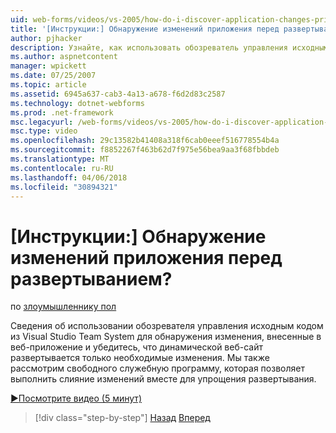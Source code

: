 ```yaml
---
uid: web-forms/videos/vs-2005/how-do-i-discover-application-changes-prior-to-deployment
title: '[Инструкции:] Обнаружение изменений приложения перед развертыванием? | Документы Майкрософт'
author: pjhacker
description: Узнайте, как использовать обозреватель управления исходным кодом из Visual Studio Team System для обнаружения изменений, которые были выполнены для веб-приложения и ensur...
ms.author: aspnetcontent
manager: wpickett
ms.date: 07/25/2007
ms.topic: article
ms.assetid: 6945a637-cab3-4a13-a678-f6d2d83c2587
ms.technology: dotnet-webforms
ms.prod: .net-framework
msc.legacyurl: /web-forms/videos/vs-2005/how-do-i-discover-application-changes-prior-to-deployment
msc.type: video
ms.openlocfilehash: 29c13582b41408a318f6cab0eeef516778554b4a
ms.sourcegitcommit: f8852267f463b62d7f975e56bea9aa3f68fbbdeb
ms.translationtype: MT
ms.contentlocale: ru-RU
ms.lasthandoff: 04/06/2018
ms.locfileid: "30894321"
---
```

<a name="how-do-i-discover-application-changes-prior-to-deployment"></a>[Инструкции:] Обнаружение изменений приложения перед развертыванием?
====================
по [злоумышленнику пол](https://github.com/pjhacker)

Сведения об использовании обозревателя управления исходным кодом из Visual Studio Team System для обнаружения изменения, внесенные в веб-приложение и убедитесь, что динамической веб-сайт развертывается только необходимые изменения. Мы также рассмотрим свободного служебную программу, которая позволяет выполнить слияние изменений вместе для упрощения развертывания.

[&#9654;Посмотрите видео (5 минут)](https://channel9.msdn.com/Blogs/ASP-NET-Site-Videos/how-do-i-discover-application-changes-prior-to-deployment)

> [!div class="step-by-step"]
> [Назад](how-do-i-publish-and-analyze-test-results.md)
> [Вперед](how-do-i-implement-continuous-integration-with-team-foundation.md)
